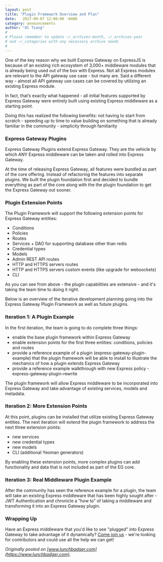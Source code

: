 ```yaml
---
layout: post
title: "Plugin Framework Overview and Plan"
date:   2017-09-07 12:00:00 -0400
category: announcements
author: "Al Tsang"
#
# Please remember to update ~/_archives-month, ~/_archives-year
# and ~/_categories with any necessary archive needs
#
---
```

One of the key reason why we built Express Gateway on ExpressJS is because of an existing rich ecosystem of 3,000+ middleware modules that is already being used out of the box with Express.  Not all Express modules are relevant to the API gateway use case - but many are. Said a different way - almost all API gateway use cases can be covered by utilizing an existing Express module.
<!--excerpt-->

In fact, that’s exactly what happened - all initial features supported by Express Gateway were entirely built using existing Express middleware as a starting point.

Doing this has realized the following benefits:
not having to start from scratch - speeding up to time to value
building on something that is already familiar in the community - simplicity through familiarity

### Express Gateway Plugins
Express Gateway Plugins extend Express Gateway.  They are the vehicle by which ANY Express middleware can be taken and rolled into Express Gateway.

At the time of releasing Express Gateway, all features were bundled as part of the core offering.  Instead of refactoring the features into separate plugins. We built the plugin foundation first and decided to bundle everything as part of the core along with the the plugin foundation to get the Express Gateway out sooner.

### Plugin Extension Points
The Plugin Framework will support the following extension points for Express Gateway entities:
* Conditions
* Policies
* Routes
* Services + DAO for supporting database other than redis  
* Credential types
* Models
* Admin REST API routes
* HTTP and HTTPS servers routes
* HTTP and HTTPS servers custom events (like upgrade for websockets)
* CLI

As you can see from above - the plugin capabilities are extensive - and it's taking the team time to doing it right.

Below is an overview of the iterative development planning going into the Express Gateway Plugin Framework as well as future plugins.

### Iteration 1: A Plugin Example
In the first iteration, the team is going to do complete three things:

* enable the base plugin framework within Express Gateway
* enable extension points for the first three entities: conditions, policies and routes
* provide a reference example of a plugin (express-gateway-plugin-example) that the plugin framework will be able to install to illustrate the mechanics of how a plugin extends Express Gateway
* provide a reference example walkthrough with new Express policy - express-gateway-plugin-rewrite

The plugin framework will allow Express middleware to be incorporated into Express Gateway and take advantage of existing services, models and metadata.

### Iteration 2: More Extension Points
At this point, plugins can be installed that utilize existing Express Gateway entities. The next iteration will extend the plugin framework to address the next three extension points:
* new services
* new credential types
* new models
* CLI (additional Yeoman generators)

By enabling these extension points, more complex plugins can add functionality and data that is not included as part of the EG core. 

### Iteration 3: Real Middleware Plugin Example
After the community has seen the reference example for a plugin, the team will take an existing Express middleware that has been highly sought after - JWT Authentication and chronicle a “how to” of taking a middleware and transforming it into an Express Gateway plugin.

### Wrapping Up
Have an Express middleware that you'd like to see "plugged" into Express Gateway to take advantage of it dynamically? [Come join us](http://www.express-gateway.io/resources/#community) - we're looking for contributors and could use all the help we can get!

_Originally posted on [www.lunchbadger.com](https://www.lunchbadger.com)._


